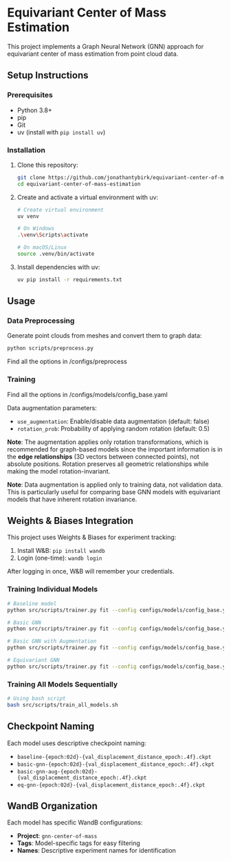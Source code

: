 # Equivariant Center of Mass Estimation

This project implements a Graph Neural Network (GNN) approach for equivariant center of mass estimation from point cloud data.

## Setup Instructions

### Prerequisites

- Python 3.8+
- pip
- Git
- uv (install with `pip install uv`)

### Installation

1. Clone this repository:

   ```bash
   git clone https://github.com/jonathantybirk/equivariant-center-of-mass-estimation
   cd equivariant-center-of-mass-estimation
   ```

2. Create and activate a virtual environment with uv:

   ```bash
   # Create virtual environment
   uv venv

   # On Windows
   .\venv\Scripts\activate

   # On macOS/Linux
   source .venv/bin/activate
   ```

3. Install dependencies with uv:

   ```bash
   uv pip install -r requirements.txt
   ```

## Usage

### Data Preprocessing

Generate point clouds from meshes and convert them to graph data:

```bash
python scripts/preprocess.py
```

Find all the options in /configs/preprocess

### Training

Find all the options in /configs/models/config_base.yaml

Data augmentation parameters:

- `use_augmentation`: Enable/disable data augmentation (default: false)
- `rotation_prob`: Probability of applying random rotation (default: 0.5)

**Note**: The augmentation applies only rotation transformations, which is recommended for graph-based models since the important information is in the **edge relationships** (3D vectors between connected points), not absolute positions. Rotation preserves all geometric relationships while making the model rotation-invariant.

**Note**: Data augmentation is applied only to training data, not validation data. This is particularly useful for comparing base GNN models with equivariant models that have inherent rotation invariance.

## Weights & Biases Integration

This project uses Weights & Biases for experiment tracking:

1. Install W&B: `pip install wandb`
2. Login (one-time): `wandb login`

After logging in once, W&B will remember your credentials.

### Training Individual Models

```bash
# Baseline model
python src/scripts/trainer.py fit --config configs/models/config_base.yaml --config configs/models/baseline/config.yaml --config configs/models/baseline/wandb.yaml

# Basic GNN
python src/scripts/trainer.py fit --config configs/models/config_base.yaml --config configs/models/basic_gnn/config.yaml --config configs/models/basic_gnn/wandb.yaml

# Basic GNN with Augmentation
python src/scripts/trainer.py fit --config configs/models/config_base.yaml --config configs/models/basic_gnn_aug/config.yaml --config configs/models/basic_gnn_aug/wandb.yaml

# Equivariant GNN
python src/scripts/trainer.py fit --config configs/models/config_base.yaml --config configs/models/eq_gnn/config.yaml --config configs/models/eq_gnn/wandb.yaml

```

### Training All Models Sequentially

```bash
# Using bash script
bash src/scripts/train_all_models.sh
```

## Checkpoint Naming

Each model uses descriptive checkpoint naming:

- `baseline-{epoch:02d}-{val_displacement_distance_epoch:.4f}.ckpt`
- `basic-gnn-{epoch:02d}-{val_displacement_distance_epoch:.4f}.ckpt`
- `basic-gnn-aug-{epoch:02d}-{val_displacement_distance_epoch:.4f}.ckpt`
- `eq-gnn-{epoch:02d}-{val_displacement_distance_epoch:.4f}.ckpt`

## WandB Organization

Each model has specific WandB configurations:

- **Project**: `gnn-center-of-mass`
- **Tags**: Model-specific tags for easy filtering
- **Names**: Descriptive experiment names for identification
